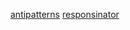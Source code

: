 [antipatterns][]
[responsinator][]

[antipatterns]: http://sourcemaking.com/antipatterns "design-patterns"
[responsinator]: http://www.responsinator.com/ "responsive tool"
[device-sizes]: http://www.metaltoad.com/sites/default/files/Responsive-Widths_0.png "responsive devices"
[happycog]: http://happycog.com/ "responsive company"
